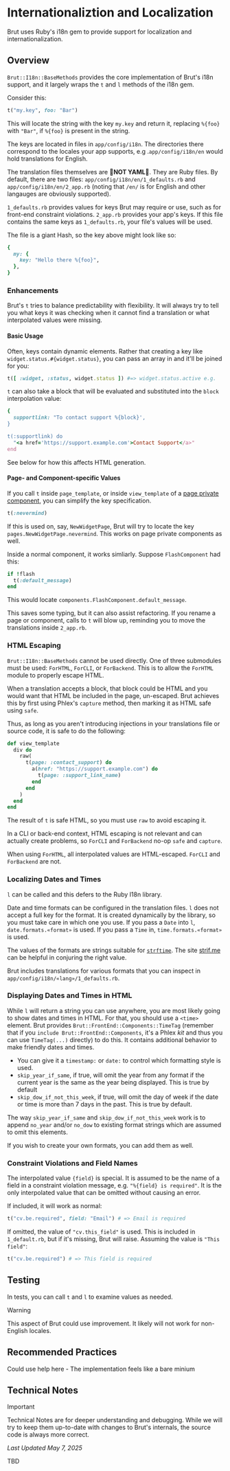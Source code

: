 # Internationaliztion and Localization

Brut uses Ruby's i18n gem to provide support for localization and internationalization.

## Overview

`Brut::I18n::BaseMethods` provides the core implementation of Brut's i18n support, and it largely wraps the `t`
and `l` methods of the i18n gem.


Consider this:

```ruby
t("my.key", foo: "Bar")
```

This will locate the string with the key `my.key` and return it, replacing `%{foo}` with `"Bar"`, if `%{foo}` is
present in the string.

The keys are located in files in `app/config/i18n`.  The directories there correspond to the locales your app
supports, e.g .`app/config/i18n/en` would hold translations for English.

The translation files themselves are 🎉**NOT YAML**🎊.  They are Ruby files.  By default, there are two files: `app/config/i18n/en/1_defaults.rb` and `app/config/i18n/en/2_app.rb` (noting that `/en/` is for English and other langauges are obviously supported).

`1_defaults.rb` provides values for keys Brut may require or use, such as for front-end constraint violations.
`2_app.rb` provides your app's keys. If this file contains the same keys as `1_defaults.rb`, your file's values
will be used.

The file is a giant Hash, so the key above might look like so:

```ruby
{
  my: {
    key: "Hello there %{foo}",
  },
}
```

### Enhancements

Brut's `t` tries to balance predictability with flexibility. It will always try to tell you what keys it was
checking when it cannot find a translation or what interpolated values were missing.

#### Basic Usage

Often, keys contain dynamic elements.  Rather that creating a key like `widget.status.#{widget.status}`, you can
pass an array in and it'll be joined for you:

```ruby
t([ :widget, :status, widget.status ]) #=> widget.status.active e.g.
```

`t` can also take a block that will be evaluated and substituted into the `block` interpolation value:

```ruby
{
  supportlink: "To contact support %{block}',
}

t(:supportlink) do
  "<a href='https://support.example.com'>Contact Support</a>"
end
```

See below for how this affects HTML generation.

#### Page- and Component-specific Values

If you call `t` inside `page_template`, or inside `view_template` of a [page private
component](/components#page-private-components), you can simplify the key specification.

```ruby
t(:nevermind)
```

If this is used on, say, `NewWidgetPage`, Brut will try to locate the key `pages.NewWidgetPage.nevermind`.  This works on page private components as well.

Inside a normal component, it works simliarly.  Suppose `FlashComponent` had this:

```ruby
if !flash
  t(:default_message)
end
```

This would locate `components.FlashComponent.default_message`.

This saves some typing, but it can also assist refactoring. If you rename a page or component, calls to `t` will blow up, reminding you to move the translations inside `2_app.rb`.

### HTML Escaping

`Brut::I18n::BaseMethods` cannot be used directly.  One of three submodules must be used: `ForHTML`, `ForCLI`, or
`ForBackend`.  This is to allow the `ForHTML` module to properly escape HTML.

When a translation accepts a block, that block could be HTML and you would want that HTML be included in the
page, un-escaped.  Brut achieves this by first using Phlex's `capture` method, then marking it as HTML safe using
`safe`.

Thus, as long as you aren't introducing injections in your translations file or source code, it is safe to do the following:

```ruby
def view_template
  div do
    raw(
      t(page: :contact_support) do
        a(href: "https://support.example.com") do
          t(page: :support_link_name)
        end
      end
    )
  end
end
```

The result of `t` is safe HTML, so you must use `raw` to avoid escaping it.

In a CLI or back-end context, HTML escaping is not relevant and can actually create problems, so `ForCLI` and
`ForBackend` no-op `safe` and `capture`.

When using `ForHTML`, all interpolated values are HTML-escaped.  `ForCLI` and `ForBackend` are not.

### Localizing Dates and Times

`l` can be called and this defers to the Ruby I18n library.

Date and time formats can be configured in the translation files.  `l` does not accept a full key for the format.
It is created dynamically by the library, so you must take care in which one you use.  If you pass a `Date` into
`l`, `date.formats.«format»` is used. If you pass a `Time` in, `time.formats.«format»` is used.

The values of the formats are strings suitable for
[`strftime`](https://www.man7.org/linux/man-pages/man3/strftime.3.html).  The site [strif.me](https://www.strfti.me/) can be helpful in conjuring the right value.

Brut includes translations for various formats that you can inspect in `app/config/i18n/«lang»/1_defaults.rb`.

### Displaying Dates and Times in HTML

While `l` will return a string you can use anywhere, you are most likely going to show dates and times in HTML.
For that, you should use a `<time>` element.  Brut provides `Brut::FrontEnd::Components::TimeTag` (remember that if you `include Brut::FrontEnd::Components`, it's a Phlex *kit* and thus you can use `TimeTag(...)` directly) to do this. It contains additional behavior to make friendly dates and times.

* You can give it a `timestamp:` or `date:` to control which formatting style is used.
* `skip_year_if_same`, if true, will omit the year from any format if the current year is the same as the year being displayed. This is true by default
* `skip_dow_if_not_this_week`, if true, will omit the day of week if the date or time is more than 7 days in the past.  This is true by default.

The way `skip_year_if_same` and `skip_dow_if_not_this_week` work is to append `no_year` and/or `no_dow` to
existing format strings which are assumed to omit this elements.

If you wish to create your own formats, you can add them as well.

### Constraint Violations and Field Names

The interpolated value `{field}` is special. It is assumed to be the name of a field in a constraint violation
message, e.g. `"%{field} is required"`.  It is the only interpolated value that can be omitted without causing an
error.

If included, it will work as normal:

```ruby
t("cv.be.required", field: "Email") # => Email is required
```

If omitted, the value of `"cv.this_field"` is used. This is included in `1_default.rb`, but if it's
missing, Brut will raise.  Assuming the value is `"This field"`:

```ruby
t("cv.be.required") # => This field is required
```

## Testing

In tests, you can call `t` and `l` to examine values as needed.

> [!WARNING]
> This aspect of Brut could use improvement. It likely will not work for non-English locales.

## Recommended Practices

Could use help here - The implementation feels like a bare minium


## Technical Notes

> [!IMPORTANT]
> Technical Notes are for deeper understanding and debugging. While we will try to keep them up-to-date with changes to Brut's
> internals, the source code is always more correct.

_Last Updated May 7, 2025_

TBD
